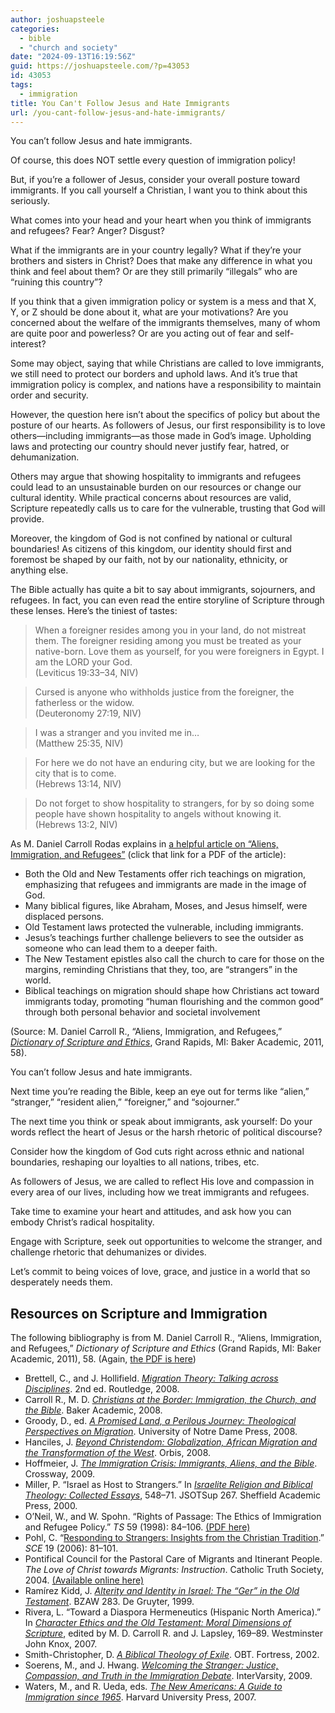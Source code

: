 ```yaml
---
author: joshuapsteele
categories:
  - bible
  - "church and society"
date: "2024-09-13T16:19:56Z"
guid: https://joshuapsteele.com/?p=43053
id: 43053
tags:
  - immigration
title: You Can't Follow Jesus and Hate Immigrants
url: /you-cant-follow-jesus-and-hate-immigrants/
---
```


You can’t follow Jesus and hate immigrants.

Of course, this does NOT settle every question of immigration policy!

But, if you’re a follower of Jesus, consider your overall posture toward immigrants. If you call yourself a Christian, I want you to think about this seriously.

What comes into your head and your heart when you think of immigrants and refugees? Fear? Anger? Disgust?

What if the immigrants are in your country legally? What if they’re your brothers and sisters in Christ? Does that make any difference in what you think and feel about them? Or are they still primarily “illegals” who are “ruining this country”?

If you think that a given immigration policy or system is a mess and that X, Y, or Z should be done about it, what are your motivations? Are you concerned about the welfare of the immigrants themselves, many of whom are quite poor and powerless? Or are you acting out of fear and self-interest?

Some may object, saying that while Christians are called to love immigrants, we still need to protect our borders and uphold laws. And it’s true that immigration policy is complex, and nations have a responsibility to maintain order and security.

However, the question here isn’t about the specifics of policy but about the posture of our hearts. As followers of Jesus, our first responsibility is to love others—including immigrants—as those made in God’s image. Upholding laws and protecting our country should never justify fear, hatred, or dehumanization.

Others may argue that showing hospitality to immigrants and refugees could lead to an unsustainable burden on our resources or change our cultural identity. While practical concerns about resources are valid, Scripture repeatedly calls us to care for the vulnerable, trusting that God will provide.

Moreover, the kingdom of God is not confined by national or cultural boundaries! As citizens of this kingdom, our identity should first and foremost be shaped by our faith, not by our nationality, ethnicity, or anything else.

The Bible actually has quite a bit to say about immigrants, sojourners, and refugees. In fact, you can even read the entire storyline of Scripture through these lenses. Here’s the tiniest of tastes:

> When a foreigner resides among you in your land, do not mistreat them. The foreigner residing among you must be treated as your native-born. Love them as yourself, for you were foreigners in Egypt. I am the LORD your God.  
> (Leviticus 19:33–34, NIV)

> Cursed is anyone who withholds justice from the foreigner, the fatherless or the widow.  
> (Deuteronomy 27:19, NIV)

> I was a stranger and you invited me in…  
> (Matthew 25:35, NIV)

> For here we do not have an enduring city, but we are looking for the city that is to come.  
> (Hebrews 13:14, NIV)

> Do not forget to show hospitality to strangers, for by so doing some people have shown hospitality to angels without knowing it.  
> (Hebrews 13:2, NIV)

As M. Daniel Carroll Rodas explains in [a helpful article on “Aliens, Immigration, and Refugees”](/files/Carroll_Immigration_DictionaryOfScriptureAndEthics.pdf) (click that link for a PDF of the article):

- Both the Old and New Testaments offer rich teachings on migration, emphasizing that refugees and immigrants are made in the image of God.
- Many biblical figures, like Abraham, Moses, and Jesus himself, were displaced persons.
- Old Testament laws protected the vulnerable, including immigrants.
- Jesus’s teachings further challenge believers to see the outsider as someone who can lead them to a deeper faith.
- The New Testament epistles also call the church to care for those on the margins, reminding Christians that they, too, are “strangers” in the world.
- Biblical teachings on migration should shape how Christians act toward immigrants today, promoting “human flourishing and the common good” through both personal behavior and societal involvement

(Source: M. Daniel Carroll R., “Aliens, Immigration, and Refugees,” *[Dictionary of Scripture and Ethics](https://www.amazon.com/s?k=Dictionary+of+Scripture+and+Ethics&linkCode=ll2&tag=joshuapsteele-20&linkId=fe86bbace8a5c59f7354c6bde6fc84eb&language=en_US&ref_=as_li_ss_tl)*, Grand Rapids, MI: Baker Academic, 2011, 58).

You can’t follow Jesus and hate immigrants.

Next time you’re reading the Bible, keep an eye out for terms like “alien,” “stranger,” “resident alien,” “foreigner,” and “sojourner.”

The next time you think or speak about immigrants, ask yourself: Do your words reflect the heart of Jesus or the harsh rhetoric of political discourse?

Consider how the kingdom of God cuts right across ethnic and national boundaries, reshaping our loyalties to all nations, tribes, etc.

As followers of Jesus, we are called to reflect His love and compassion in every area of our lives, including how we treat immigrants and refugees.

Take time to examine your heart and attitudes, and ask how you can embody Christ’s radical hospitality.

Engage with Scripture, seek out opportunities to welcome the stranger, and challenge rhetoric that dehumanizes or divides.

Let’s commit to being voices of love, grace, and justice in a world that so desperately needs them.

## Resources on Scripture and Immigration

The following bibliography is from M. Daniel Carroll R., “Aliens, Immigration, and Refugees,” *Dictionary of Scripture and Ethics* (Grand Rapids, MI: Baker Academic, 2011), 58. (Again, [the PDF is here](/files/Carroll_Immigration_DictionaryOfScriptureAndEthics.pdf))

- Brettell, C., and J. Hollifield. *[Migration Theory: Talking across Disciplines](https://www.amazon.com/s?k=Migration+Theory%3A+Talking+across+Disciplines&crid=2X0CWCPHERXT6&sprefix=migration+theory+talking+across+disciplines%2Caps%2C198&linkCode=ll2&tag=joshuapsteele-20&linkId=d9b25e15f9aab25b87dcddac62ca0c13&language=en_US&ref_=as_li_ss_tl)*. 2nd ed. Routledge, 2008.
- Carroll R., M. D. *[Christians at the Border: Immigration, the Church, and the Bible](https://www.amazon.com/s?k=Christians+at+the+Border%3A+Immigration%2C+the+Church%2C+and+the+Bible&crid=32MV5KEGRWYR2&sprefix=christians+at+the+border+immigration%2C+the+church%2C+and+the+bible%2Caps%2C124&linkCode=ll2&tag=joshuapsteele-20&linkId=a8ce589e7b8f5e2125749678778e8cde&language=en_US&ref_=as_li_ss_tl)*. Baker Academic, 2008.
- Groody, D., ed. *[A Promised Land, a Perilous Journey: Theological Perspectives on Migration](https://www.amazon.com/s?k=A+Promised+Land%2C+a+Perilous+Journey%3A+Theological+Perspectives+on+Migration&linkCode=ll2&tag=joshuapsteele-20&linkId=8c9b33c40387d2d71b96e96a65713f08&language=en_US&ref_=as_li_ss_tl)*. University of Notre Dame Press, 2008.
- Hanciles, J. *[Beyond Christendom: Globalization, African Migration and the Transformation of the West](https://www.amazon.com/s?k=Beyond+Christendom%3A+Globalization%2C+African+Migration+and+the+Transformation+of+the+West&crid=38OIWY4STEBQ6&sprefix=beyond+christendom+globalization%2C+african+migration+and+the+transformation+of+the+west%2Caps%2C673&linkCode=ll2&tag=joshuapsteele-20&linkId=178a4a4633ddd5301321234bf602c21c&language=en_US&ref_=as_li_ss_tl)*. Orbis, 2008.
- Hoffmeier, J. *[The Immigration Crisis: Immigrants, Aliens, and the Bible](https://www.amazon.com/s?k=The+Immigration+Crisis%3A+Immigrants%2C+Aliens%2C+and+the+Bible&crid=13TZXIB2DU4RA&sprefix=the+immigration+crisis+immigrants%2C+aliens%2C+and+the+bible%2Caps%2C120&linkCode=ll2&tag=joshuapsteele-20&linkId=3e0b0dbfe1d2dbd481e0567c7d25fc0b&language=en_US&ref_=as_li_ss_tl)*. Crossway, 2009.
- Miller, P. “Israel as Host to Strangers.” In *[Israelite Religion and Biblical Theology: Collected Essays](https://www.amazon.com/s?k=Israelite+Religion+and+Biblical+Theology%3A+Collected+Essays&crid=145DSSZTE5ND6&sprefix=israelite+religion+and+biblical+theology+collected+essays%2Caps%2C190&linkCode=ll2&tag=joshuapsteele-20&linkId=6d6f1d1724384c9477dd5574fa34b2a9&language=en_US&ref_=as_li_ss_tl)*, 548–71. JSOTSup 267. Sheffield Academic Press, 2000.
- O’Neil, W., and W. Spohn. “Rights of Passage: The Ethics of Immigration and Refugee Policy.” *TS* 59 (1998): 84–106. [(PDF here)](https://theologicalstudies.net/wp-content/uploads/2022/08/59.1.5.pdf)
- Pohl, C. “[Responding to Strangers: Insights from the Christian Tradition](https://journals.sagepub.com/doi/abs/10.1177/0953946806062287).” *SCE* 19 (2006): 81–101.
- Pontifical Council for the Pastoral Care of Migrants and Itinerant People. *The Love of Christ towards Migrants: Instruction*. Catholic Truth Society, 2004. [(Available online here)](https://www.vatican.va/roman_curia/pontifical_councils/migrants/documents/rc_pc_migrants_doc_20040514_erga-migrantes-caritas-christi_en.html)
- Ramírez Kidd, J. *[Alterity and Identity in Israel: The “Ger” in the Old Testament](https://www.amazon.com/Alterity-Identity-Israel-Alttestamentliche-Wissenschaft/dp/3110166259?&linkCode=ll1&tag=joshuapsteele-20&linkId=bbe64a940be396a893d5b8d03fe9fc69&language=en_US&ref_=as_li_ss_tl)*. BZAW 283. De Gruyter, 1999.
- Rivera, L. “Toward a Diaspora Hermeneutics (Hispanic North America).” In *[Character Ethics and the Old Testament: Moral Dimensions of Scripture](https://www.amazon.com/s?k=Character+Ethics+and+the+Old+Testament%3A+Moral+Dimensions+of+Scripture&i=stripbooks&crid=34829867BOH7H&sprefix=character+ethics+and+the+old+testament+moral+dimensions+of+scripture%2Cstripbooks%2C164&linkCode=ll2&tag=joshuapsteele-20&linkId=b3b0e3fd17b6cf98ae2c7b668f1aaf93&language=en_US&ref_=as_li_ss_tl)*, edited by M. D. Carroll R. and J. Lapsley, 169–89. Westminster John Knox, 2007.
- Smith-Christopher, D. *[A Biblical Theology of Exile](https://www.amazon.com/s?k=A+Biblical+Theology+of+Exile&i=stripbooks&crid=3I3GTYYYNMGKG&sprefix=a+biblical+theology+of+exile%2Cstripbooks%2C129&linkCode=ll2&tag=joshuapsteele-20&linkId=29c3b70bc2d70885233a11b32565b929&language=en_US&ref_=as_li_ss_tl)*. OBT. Fortress, 2002.
- Soerens, M., and J. Hwang. *[Welcoming the Stranger: Justice, Compassion, and Truth in the Immigration Debate](https://www.amazon.com/s?k=Welcoming+the+Stranger%3A+Justice%2C+Compassion%2C+and+Truth+in+the+Immigration+Debate&i=stripbooks&crid=1WRXSCMO496VJ&sprefix=welcoming+the+stranger+justice%2C+compassion%2C+and+truth+in+the+immigration+debate%2Cstripbooks%2C189&linkCode=ll2&tag=joshuapsteele-20&linkId=087500d1ab68a09c911379f9f43c620d&language=en_US&ref_=as_li_ss_tl)*. InterVarsity, 2009.
- Waters, M., and R. Ueda, eds. *[The New Americans: A Guide to Immigration since 1965](https://www.amazon.com/s?k=The+New+Americans%3A+A+Guide+to+Immigration+since+1965&i=stripbooks&crid=2N3PT4EQRVX3L&sprefix=the+new+americans+a+guide+to+immigration+since+1965%2Cstripbooks%2C168&linkCode=ll2&tag=joshuapsteele-20&linkId=da3fcf14437d7adf247477a032177eab&language=en_US&ref_=as_li_ss_tl)*. Harvard University Press, 2007.